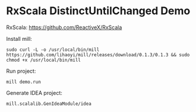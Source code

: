 RxScala DistinctUntilChanged Demo
==================================

RxScala: <https://github.com/ReactiveX/RxScala>

Install mill:

```
sudo curl -L -o /usr/local/bin/mill https://github.com/lihaoyi/mill/releases/download/0.1.3/0.1.3 && sudo chmod +x /usr/local/bin/mill
```

Run project:

```
mill demo.run
```

Generate IDEA project:

```
mill.scalalib.GenIdeaModule/idea
```
